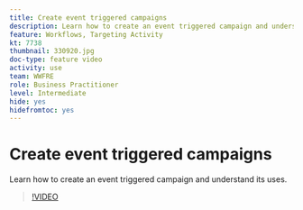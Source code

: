 ```yaml
---
title: Create event triggered campaigns
description: Learn how to create an event triggered campaign and understand its uses.
feature: Workflows, Targeting Activity
kt: 7738
thumbnail: 330920.jpg
doc-type: feature video
activity: use
team: WWFRE
role: Business Practitioner
level: Intermediate
hide: yes
hidefromtoc: yes
---
```


# Create event triggered campaigns

Learn how to create an event triggered campaign and understand its uses.

>[!VIDEO](https://video.tv.adobe.com/v/330920?quality=12)
